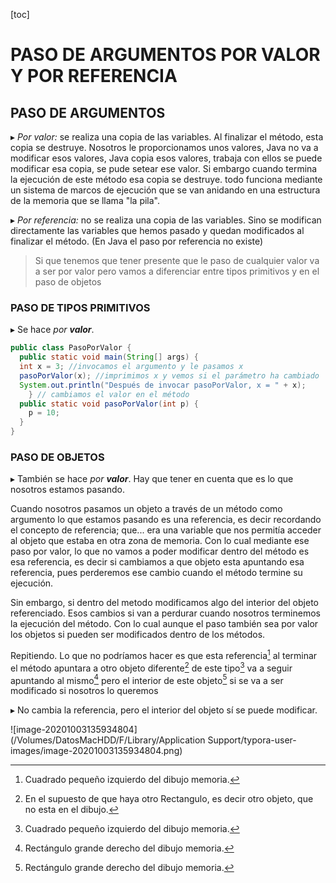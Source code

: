[toc]

# PASO DE ARGUMENTOS POR VALOR Y POR REFERENCIA

## PASO DE ARGUMENTOS 

▸ *Por valor:* se realiza una copia de las variables. Al finalizar el método, esta copia se destruye. Nosotros le proporcionamos unos valores, Java no va a modificar esos valores, Java copia esos valores, trabaja con ellos  se puede modificar esa copia, se pude setear ese valor. Si embargo cuando termina la ejecución de este método esa copia se destruye. todo funciona mediante un sistema de marcos de ejecución que se van anidando en una estructura de la memoria que se llama "la pila".

▸ *Por referencia:* no se realiza una copia de las variables. Sino se modifican directamente las variables que hemos pasado y quedan modificados al finalizar el método. (En Java el paso por referencia no existe)

>   Si que tenemos que tener presente que le paso de cualquier valor va a ser por valor pero vamos a diferenciar entre tipos primitivos y en el paso de objetos



### PASO DE TIPOS PRIMITIVOS 

▸ Se hace *por **valor***. 

```java
public class PasoPorValor { 
  public static void main(String[] args) {
  int x = 3; //invocamos el argumento y le pasamos x
  pasoPorValor(x); //imprimimos x y vemos si el parámetro ha cambiado 
  System.out.println("Después de invocar pasoPorValor, x = " + x); 
	} // cambiamos el valor en el método
  public static void pasoPorValor(int p) {
    p = 10; 
  } 
}
```

### PASO DE OBJETOS

▸ También se hace *por **valor***. Hay que tener en cuenta que es lo que nosotros estamos pasando.

Cuando nosotros pasamos un objeto a través de un método como argumento lo que estamos pasando es una referencia, es decir recordando el concepto de referencia; que... era una variable que nos permitía acceder al objeto que estaba en otra zona de memoria. Con lo cual mediante ese paso por valor, lo que no vamos a poder modificar dentro del método es esa referencia, es decir si cambiamos a que objeto esta apuntando esa referencia, pues perderemos ese cambio cuando el método termine su ejecución. 

Sin embargo, si dentro del metodo modificamos algo del interior del objeto referenciado. Esos cambios si van a perdurar cuando nosotros terminemos la ejecución del método. Con lo cual aunque el paso también sea por valor los objetos si pueden ser modificados dentro de los métodos.

Repitiendo. Lo que no podríamos hacer es que esta referencia[^1] al terminar el método apuntara a otro objeto diferente[^3] de este tipo[^1] va a seguir apuntando al mismo[^2] pero el interior de este objeto[^2] si se va a ser modificado si nosotros lo queremos

▸ No cambia la referencia, pero el interior del objeto sí se puede modificar.

![image-20201003135934804](/Volumes/DatosMacHDD/F/Library/Application Support/typora-user-images/image-20201003135934804.png)

[^1]:Cuadrado pequeño izquierdo del dibujo memoria.
[^2]:Rectángulo grande derecho del dibujo memoria.
[^3]: En el supuesto de que haya otro Rectangulo, es decir otro objeto, que no esta en el dibujo.


